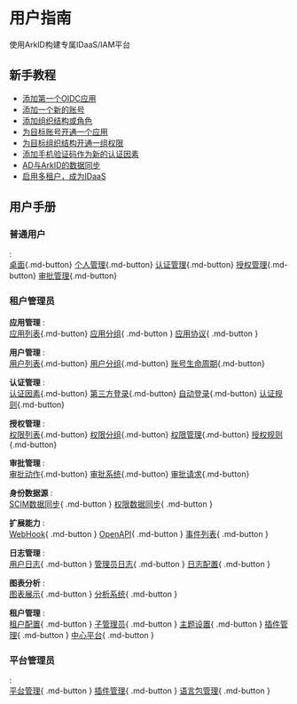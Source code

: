 # 用户指南
使用ArkID构建专属IDaaS/IAM平台

## 新手教程

* [添加第一个OIDC应用](新手教程/#oidc)
* [添加一个新的账号](新手教程/#_1)
* [添加组织结构或角色](新手教程/#_2)
* [为目标账号开通一个应用](新手教程/#_3)
* [为目标组织结构开通一组权限](新手教程/#_4)
* [添加手机验证码作为新的认证因素](新手教程/#_5)
* [AD与ArkID的数据同步](新手教程/#_adarkid)
* [启用多租户，成为IDaaS](新手教程/#_idaas)

## 用户手册

### 普通用户
:  
[桌面](){.md-button}
[个人管理](){.md-button}
[认证管理](){.md-button}
[授权管理](){.md-button}
[审批管理](){.md-button}

### 租户管理员

**应用管理**
:  
[应用列表](){.md-button}
[应用分组](){ .md-button }
[应用协议](){ .md-button }

**用户管理**
:  
[用户列表](){.md-button}
[用户分组](){.md-button}
[账号生命周期](){.md-button}

**认证管理**
:  
[认证因素](){.md-button}
[第三方登录](){.md-button}
[自动登录](){.md-button}
[认证规则](){.md-button}

**授权管理**
:  
[权限列表](){.md-button}
[权限分组](){.md-button}
[权限管理](){.md-button}
[授权规则](){.md-button}

**审批管理**
:  
[审批动作](){.md-button}
[审批系统](){.md-button}
[审批请求](){.md-button}

**身份数据源**
:  
[SCIM数据同步](){ .md-button }
[权限数据同步](){ .md-button }

**扩展能力**
:  
[WebHook](){ .md-button }
[OpenAPI](){ .md-button }
[事件列表](){ .md-button }

**日志管理**
:  
[用户日志](){ .md-button }
[管理员日志](){ .md-button }
[日志配置](){ .md-button }

**图表分析**
:  
[图表展示](){ .md-button }
[分析系统](){ .md-button }

**租户管理**
:  
[租户配置](){ .md-button }
[子管理员](){ .md-button }
[主题设置](){ .md-button }
[插件管理](){ .md-button }
[中心平台](){ .md-button }

### 平台管理员
:  
[平台管理](){ .md-button }
[插件管理](){ .md-button }
[语言包管理](){ .md-button }

